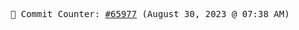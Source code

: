 <p align="center">
    <samp>
        📮 Commit Counter: <a href="https://github.com/Javascript-void0/Javascript-void0/commits/main">#65977</a> (August 30, 2023 @ 07:38 AM)
    </samp>
</p>